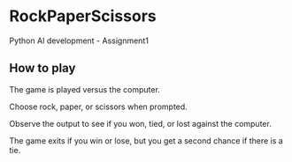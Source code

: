 # RockPaperScissors
Python AI development - Assignment1

## How to play
The game is played versus the computer.

Choose rock, paper, or scissors when prompted.

Observe the output to see if you won, tied, or lost against the computer.

The game exits if you win or lose, but you get a second chance if there is a tie.
